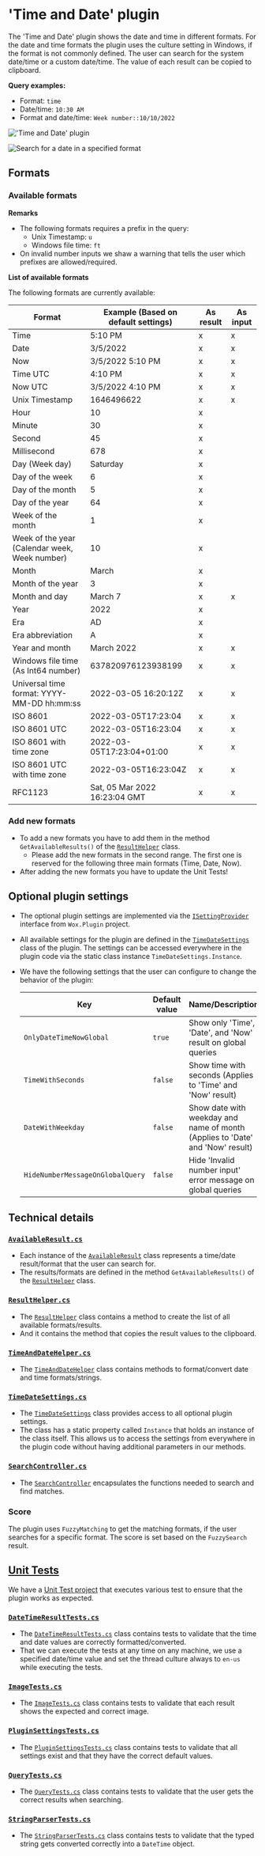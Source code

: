 # 'Time and Date' plugin
The 'Time and Date' plugin shows the date and time in different formats. For the date and time formats the plugin uses the culture setting in Windows, if the format is not commonly defined. The user can search for the system date/time or a custom date/time. The value of each result can be copied to clipboard.

**Query examples:**
- Format: `time`
- Date/time: `10:30 AM`
- Format and date/time: `Week number::10/10/2022`

!['Time and Date' plugin](/doc/images/launcher/plugins/timedate.png)

![Search for a date in a specified format](/doc/images/launcher/plugins/timedate2.png)


## Formats

### Available formats

**Remarks**
- The following formats requires a prefix in the query:
   - Unix Timestamp: `u`
   - Windows file time: `ft`
- On invalid number inputs we shaw a warning that tells the user which prefixes are allowed/required.

**List of available formats**

The following formats are currently available:

| Format | Example (Based on default settings) | As result | As input |
|--------------|-----------|------------|------------|
| Time | 5:10 PM | x | x |
| Date | 3/5/2022 | x | x |
| Now | 3/5/2022 5:10 PM | x | x |
| Time UTC | 4:10 PM | x | x |
| Now UTC | 3/5/2022 4:10 PM | x | x |
| Unix Timestamp | 1646496622 | x | x |
| Hour | 10 | x | |
| Minute | 30 | x | |
| Second | 45 | x | |
| Millisecond | 678 | x | |
| Day (Week day) | Saturday | x | |
| Day of the week | 6 | x | |
| Day of the month | 5 | x | |
| Day of the year | 64 | x | |
| Week of the month | 1 | x | |
| Week of the year (Calendar week, Week number) | 10 | x | |
| Month | March | x | |
| Month of the year | 3 | x | |
| Month and day | March 7 | x | x |
| Year | 2022 | x | |
| Era | AD | x | |
| Era abbreviation | A | x | |
| Year and month | March 2022 | x | x |
| Windows file time (As Int64 number) | 637820976123938199 | x | x |
| Universal time format: YYYY-MM-DD hh:mm:ss| 2022-03-05 16:20:12Z | x | x |
| ISO 8601 | 2022-03-05T17:23:04 | x | x |
| ISO 8601 UTC | 2022-03-05T16:23:04 | x | x |
| ISO 8601 with time zone | 2022-03-05T17:23:04+01:00 | x | x |
| ISO 8601 UTC with time zone | 2022-03-05T16:23:04Z | x | x |
| RFC1123 | Sat, 05 Mar 2022 16:23:04 GMT | x | x |

### Add new formats
- To add a new formats you have to add them in the method `GetAvailableResults()` of the [`ResultHelper`](/src/modules/launcher/Plugins/Microsoft.PowerToys.Run.Plugin.TimeDate/Components/ResultHelper.cs) class.
	- Please add the new formats in the second range. The first one is reserved for the following three main formats (Time, Date, Now).
- After adding the new formats you have to update the Unit Tests!


## Optional plugin settings
- The optional plugin settings are implemented via the [`ISettingProvider`](/src/modules/launcher/Wox.Plugin/ISettingProvider.cs) interface from `Wox.Plugin` project.
- All available settings for the plugin are defined in the [`TimeDateSettings`](/src/modules/launcher/Plugins/Microsoft.PowerToys.Run.Plugin.TimeDate/Components/TimeDateSettings.cs) class of the plugin. The settings can be accessed everywhere in the plugin code via the static class instance `TimeDateSettings.Instance`.
- We have the following settings that the user can configure to change the behavior of the plugin:

	| Key | Default value | Name/Description |
	|--------------|-----------|------------|
	| `OnlyDateTimeNowGlobal` | `true` | Show only 'Time', 'Date', and 'Now' result on global queries |
	| `TimeWithSeconds` | `false` | Show time with seconds (Applies to 'Time' and 'Now' result) |
	| `DateWithWeekday` | `false` | Show date with weekday and name of month (Applies to 'Date' and 'Now' result) |
	| `HideNumberMessageOnGlobalQuery` | `false` | Hide 'Invalid number input' error message on global queries |
	

## Technical details

### [`AvailableResult.cs`](/src/modules/launcher/Plugins/Microsoft.PowerToys.Run.Plugin.TimeDate/Components/AvailableResult.cs)
- Each instance of the [`AvailableResult`](/src/modules/launcher/Plugins/Microsoft.PowerToys.Run.Plugin.TimeDate/Components/AvailableResult.cs) class represents a time/date result/format that the user can search for.
- The results/formats are defined in the method `GetAvailableResults()` of the [`ResultHelper`](/src/modules/launcher/Plugins/Microsoft.PowerToys.Run.Plugin.TimeDate/Components/ResultHelper.cs) class.

### [`ResultHelper.cs`](/src/modules/launcher/Plugins/Microsoft.PowerToys.Run.Plugin.TimeDate/Components/ResultHelper.cs)
- The [`ResultHelper`](/src/modules/launcher/Plugins/Microsoft.PowerToys.Run.Plugin.TimeDate/Components/ResultHelper.cs) class contains a method to create the list of all available formats/results.
- And it contains the method that copies the result values to the clipboard.

### [`TimeAndDateHelper.cs`](/src/modules/launcher/Plugins/Microsoft.PowerToys.Run.Plugin.TimeDate/Components/TimeAndDateHelper.cs)
- The [`TimeAndDateHelper`](/src/modules/launcher/Plugins/Microsoft.PowerToys.Run.Plugin.TimeDate/Components/TimeAndDateHelper.cs) class contains methods to format/convert date and time formats/strings.

### [`TimeDateSettings.cs`](/src/modules/launcher/Plugins/Microsoft.PowerToys.Run.Plugin.TimeDate/Components/TimeDateSettings.cs)
- The [`TimeDateSettings`](/src/modules/launcher/Plugins/Microsoft.PowerToys.Run.Plugin.TimeDate/Components/TimeDateSettings.cs) class provides access to all optional plugin settings.
- The class has a static property called `Instance` that holds an instance of the class itself. This allows us to access the settings from everywhere in the plugin code without having additional parameters in our methods.

### [`SearchController.cs`](/src/modules/launcher/Plugins/Microsoft.PowerToys.Run.Plugin.TimeDate/Components/SearchController.cs)
- The [`SearchController`](/src/modules/launcher/Plugins/Microsoft.PowerToys.Run.Plugin.TimeDate/Components/SearchController.cs) encapsulates the functions needed to search and find matches.

### Score
The plugin uses `FuzzyMatching` to get the matching formats, if the user searches for a specific format. The score is set based on the `FuzzySearch` result.


## [Unit Tests](/src/modules/launcher/Plugins/Microsoft.PowerToys.Run.Plugin.TimeDate.UnitTests)
We have a [Unit Test project](/src/modules/launcher/Plugins/Microsoft.PowerToys.Run.Plugin.TimeDate.UnitTests) that executes various test to ensure that the plugin works as expected.

### [`DateTimeResultTests.cs`](/src/modules/launcher/Plugins/Microsoft.PowerToys.Run.Plugin.TimeDate.UnitTests/DateTimeResultTests.cs)
- The [`DateTimeResultTests.cs`](/src/modules/launcher/Plugins/Microsoft.PowerToys.Run.Plugin.TimeDate.UnitTests/DateTimeResultTests.cs) class contains tests to validate that the time and date values are correctly formatted/converted.
- That we can execute the tests at any time on any machine, we use a specified date/time value and set the thread culture always to `en-us` while executing the tests.

### [`ImageTests.cs`](/src/modules/launcher/Plugins/Microsoft.PowerToys.Run.Plugin.TimeDate.UnitTests/ImageTests.cs)
- The [`ImageTests.cs`](/src/modules/launcher/Plugins/Microsoft.PowerToys.Run.Plugin.TimeDate.UnitTests/ImageTests.cs) class contains tests to validate that each result shows the expected and correct image.

### [`PluginSettingsTests.cs`](/src/modules/launcher/Plugins/Microsoft.PowerToys.Run.Plugin.TimeDate.UnitTests/PluginSettingsTests.cs)
- The [`PluginSettingsTests.cs`](/src/modules/launcher/Plugins/Microsoft.PowerToys.Run.Plugin.TimeDate.UnitTests/PluginSettingsTests.cs) class contains tests to validate that all settings exist and that they have the correct default values.

### [`QueryTests.cs`](/src/modules/launcher/Plugins/Microsoft.PowerToys.Run.Plugin.TimeDate.UnitTests/QueryTests.cs)
- The [`QueryTests.cs`](/src/modules/launcher/Plugins/Microsoft.PowerToys.Run.Plugin.TimeDate.UnitTests/QueryTests.cs) class contains tests to validate that the user gets the correct results when searching.

### [`StringParserTests.cs`](/src/modules/launcher/Plugins/Microsoft.PowerToys.Run.Plugin.TimeDate.UnitTests/StringParserTests.cs)
- The [`StringParserTests.cs`](/src/modules/launcher/Plugins/Microsoft.PowerToys.Run.Plugin.TimeDate.UnitTests/StringParserTests.cs) class contains tests to validate that the typed string gets converted correctly into a `DateTime` object.